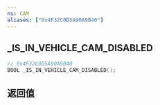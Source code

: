 ```yaml
---
ns: CAM
aliases: ["0x4F32C0D5A90A9B40"]
---
```

## _IS_IN_VEHICLE_CAM_DISABLED

```c
// 0x4F32C0D5A90A9B40
BOOL _IS_IN_VEHICLE_CAM_DISABLED();
```


## 返回值
